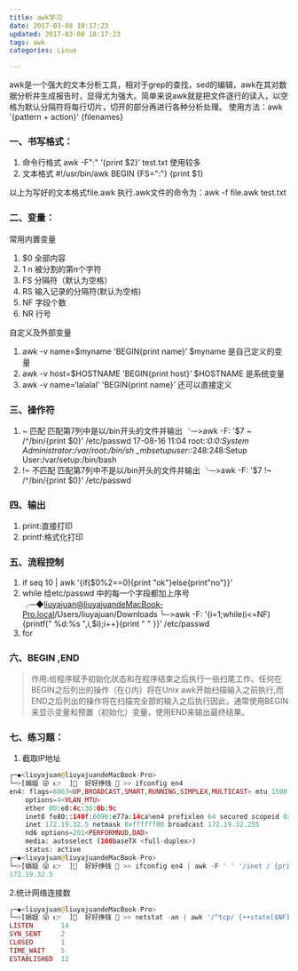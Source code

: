 ```yaml
---
title: awk学习
date: 2017-03-08 18:17:23
updated: 2017-03-08 18:17:23
tags: awk
categories: Linux

---
```

awk是一个强大的文本分析工具，相对于grep的查找，sed的编辑，awk在其对数据分析并生成报告时，显得尤为强大。简单来说awk就是把文件逐行的读入，以空格为默认分隔符将每行切片，切开的部分再进行各种分析处理。
使用方法：awk '{pattern + action}' {filenames}
### 一、书写格式：
1. 命令行格式 awk -F":" '{print $2}’ test.txt   使用较多
2. 文本格式 
#!/usr/bin/awk
BEGIN {FS=":"}
{print $1}

以上为写好的文本格式file.awk
执行.awk文件的命令为：awk -f file.awk test.txt

### 二、变量：
常用内置变量

1. $0 全部内容
2. $1~$n 被分割的第n个字符
3. FS 分隔符（默认为空格）
4. RS  输入记录的分隔符(默认为空格)
5. NF 字段个数
6. NR 行号

自定义及外部变量

1. awk -v name=$myname 'BEGIN{print name}’    $myname 是自己定义的变量
2. awk -v host=$HOSTNAME 'BEGIN{print host}’  $HOSTNAME 是系统变量
3. awk -v name=‘lalalal' 'BEGIN{print name}’   还可以直接定义

### 三、操作符
1. ~ 匹配
匹配第7列中是以/bin开头的文件并输出
╰─>awk -F: '$7 ~ /^\/bin/{print $0}' /etc/passwd                                                           17-08-16 11:04
root:*:0:0:System Administrator:/var/root:/bin/sh
_mbsetupuser:*:248:248:Setup User:/var/setup:/bin/bash
2. !~ 不匹配
匹配第7列中不是以/bin开头的文件并输出
╰─>awk -F: '$7 !~ /^\/bin/{print $0}' /etc/passwd                                                           

### 四、输出
1. print:直接打印
2. printf:格式化打印

### 五、流程控制
1. if   seq 10 | awk '{if($0%2==0){print "ok"}else{print"no"}}’
2. while  给etc/passwd 中的每一个字段都加上序号
╭─◆liuyajuan@liuyajuandeMacBook-Pro.local/Users/liuyajuan/Downloads
╰─>awk -F: '{i=1;while(i<=NF){printf(" %d:%s ",i,$i);i++}{print " " }}' /etc/passwd
3. for

### 六、BEGIN ,END
>作用:给程序赋予初始化状态和在程序结束之后执行一些扫尾工作。任何在BEGIN之后列出的操作（在{}内）将在Unix awk开始扫描输入之前执行,而END之后列出的操作将在扫描完全部的输入之后执行因此，通常使用BEGIN来显示变量和预置（初始化）变量，使用END来输出最终结果。

### 七、练习题：
1. 截取IP地址

```php
┌─◆<liuyajuan@liuyajuandeMacBook-Pro> 
└─>[娟姐 😜 👉  ]🤑  好好挣钱 🤑️ >> ifconfig en4
en4: flags=8863<UP,BROADCAST,SMART,RUNNING,SIMPLEX,MULTICAST> mtu 1500
	options=4<VLAN_MTU>
	ether 00:e0:4c:36:0b:9c
	inet6 fe80::140f:6090:e77a:14ca%en4 prefixlen 64 secured scopeid 0x4
	inet 172.19.32.5 netmask 0xffffff00 broadcast 172.19.32.255
	nd6 options=201<PERFORMNUD,DAD>
	media: autoselect (100baseTX <full-duplex>)
	status: active
┌─◆<liuyajuan@liuyajuandeMacBook-Pro> 
└─>[娟姐 😜 👉  ]🤑  好好挣钱 🤑️ >> ifconfig en4 | awk -F ' ' '/inet / {print $2}'
172.19.32.5
```

2.统计网络连接数

```php
┌─◆<liuyajuan@liuyajuandeMacBook-Pro> 
└─>[娟姐 😜 👉  ]🤑  好好挣钱 🤑️ >> netstat -an | awk '/^tcp/ {++state[$NF]} END {for(key in state) print key,"\t",state[key]}' | column -t
LISTEN       14
SYN_SENT     2
CLOSED       1
TIME_WAIT    5
ESTABLISHED  12
```






